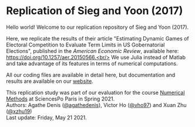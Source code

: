 # Replication of Sieg and Yoon (2017)

Hello world! Welcome to our replication repository of Sieg and Yoon (2017).

Here, we replicate the results of their article "Estimating Dynamic Games of Electoral Competition to Evaluate Term Limits in US Gobernatorial Elections", published in the *American Economic Review*, available here: https://doi.org/10.1257/aer.20150566.<br/>
We use Julia instead of Matlab and take advantage of its features in terms of numerical computations.

All our coding files are available in detail here, but documentation and results are available on our [website](https://vho97.github.io/Replication_of_Sieg_Yoon_2017.jl/).

This replication study was part of our evaluation for the course [Numerical Methods](https://floswald.github.io/NumericalMethods/) at SciencesPo Paris in Spring 2021.<br/>
Authors: Agathe Denis ([@agathedenis](https://github.com/agathedenis/)), Victor Ho ([@vho97](https://github.com/vho97/)) and Xuan Zhu ([@xzhu19](https://github.com/xzhu19/))<br/>
Last update: Friday, May 21 2021.
